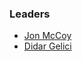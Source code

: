 ### Leaders
* [Jon McCoy](mailto:jon.mccoy@owasp.org)
* [Didar Gelici](mailto:didar.gelici@owasp.org)
